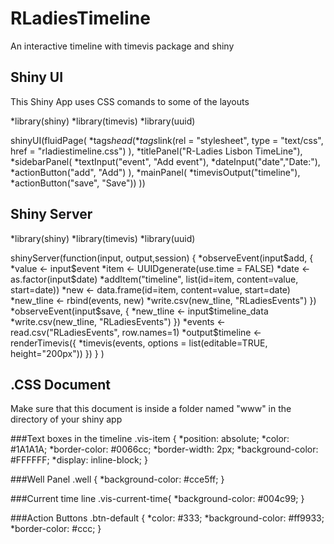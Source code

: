 # RLadiesTimeline
An interactive timeline with timevis package and shiny

## Shiny UI
This Shiny App uses CSS comands to some of the layouts

*library(shiny)
*library(timevis)
*library(uuid)

shinyUI(fluidPage(
  *tags$head(
    *tags$link(rel = "stylesheet", type = "text/css", href = "rladiestimeline.css")
  ),
  *titlePanel("R-Ladies Lisbon TimeLine"),
  *sidebarPanel(
    *textInput("event", "Add event"),
    *dateInput("date","Date:"),
    *actionButton("add", "Add")
  ),
  *mainPanel(
    *timevisOutput("timeline"),
    *actionButton("save", "Save"))
))

## Shiny Server
*library(shiny)
*library(timevis)
*library(uuid)

shinyServer(function(input, output,session) {
  *observeEvent(input$add, {
   *value <- input$event
   *item <- UUIDgenerate(use.time = FALSE)
    *date <- as.factor(input$date)
    *addItem("timeline", list(id=item, content=value, start=date))
    *new <- data.frame(id=item, content=value, start=date)
    *new_tline <- rbind(events, new) 
    *write.csv(new_tline, "RLadiesEvents")
  })
  *observeEvent(input$save, {
    *new_tline <- input$timeline_data
    *write.csv(new_tline, "RLadiesEvents")
  })
  *events <- read.csv("RLadiesEvents", row.names=1)
  *output$timeline <- renderTimevis({
    *timevis(events, options = list(editable=TRUE, height="200px"))
  })
} )

## .CSS Document
Make sure that this document is inside a folder named "www" in the directory of your shiny app

###Text boxes in the timeline
.vis-item {
    *position: absolute;
    *color: #1A1A1A;
    *border-color: #0066cc;
    *border-width: 2px;
    *background-color: #FFFFFF;
    *display: inline-block;
}

###Well Panel
.well {
    *background-color: #cce5ff;
}

###Current time line
.vis-current-time{
  *background-color: #004c99;
}

###Action Buttons
.btn-default {
    *color: #333;
    *background-color: #ff9933;
    *border-color: #ccc;
}
